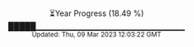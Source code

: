 <p align="center">
⏳Year Progress (18.49 %) <br>
█████▁▁▁▁▁▁▁▁▁▁▁▁▁▁▁▁▁▁▁▁▁▁▁▁▁ <br>
<sub>Updated: Thu, 09 Mar 2023 12:03:22 GMT</sub>
</p>

